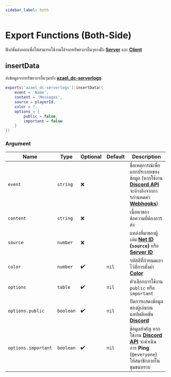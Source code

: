 ```yaml
---
sidebar_label: both
---
```


# Export Functions (Both-Side)

ฟังก์ชันส่งออกเพื่อให้สามารถใช้งานได้จากทรัพยากรอื่นๆทางฝั่ง **[Server](https://en.wikipedia.org/wiki/Server-side)** และ **[Client](https://en.wikipedia.org/wiki/Client-side)**

## insertData

ส่งข้อมูลจากทรัพยากรอื่นๆมายัง **[azael_dc-serverlogs](https://fivem.azael.dev/digishop/azael-dc-serverlogs/)**

```lua
exports['azael_dc-serverlogs']:insertData({
    event = 'Name',
    content = 'Messages',
    source = playerId,
    color = 7,
    options = {
        public = false,
        important = false
    }
})
```

### Argument

| Name                    | Type               | Optional           | Default                                      | Description                                                
|-------------------------|--------------------|--------------------|----------------------------------------------|--------------------------------------------------
| `event`                 | `string`           | ❌                 |                                              | ชื่อเหตุการณ์เพื่อแยกประเภทของข้อมูล (หากใช้งาน **[Discord API](../config/server#discord-api)** จะอ้างอิงจากการกำนหดค่า **[Webhooks](../config/server#webhooks)**)
| `content`               | `string`           | ❌                 |                                              | เนื้อหาของข้อความที่ต้องการส่ง
| `source`                | `number`           | ❌                 |                                              | แหล่งที่มาของผู้เล่น **[Net ID](https://docs.fivem.net/docs/scripting-manual/networking/ids/#server-id) (`source`)** หรือ **[Server ID](https://docs.fivem.net/docs/scripting-manual/networking/ids/#server-id)**
| `color`                 | `number`           | ✔️                 | `nil`                                        | รหัสสีที่กำหนดเอาไว้ที่การตั้งค่า **[Color](../config/server#color)**
| `options`               | `table`            | ✔️                 | `nil`                                        | ตัวเลือกการใช้งาน `public` หรือ `important`
| `options.public`        | `boolean`          | ✔️                 | `nil`                                        | ปิดการเเสดงข้อมูลของผู้เล่นบนแอปพลิเคชัน **[Discord](https://discord.com/)**
| `options.important`     | `boolean`          | ✔️                 | `nil`                                        | ข้อมูลสำคัญ หากใช้งาน **[Discord API](../config/server#discord-api)** จะดำเนินการ **Ping** (`@everyone`) ให้สมาชิกภายในชุมชนทราบ
